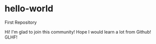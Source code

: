 # hello-world
First Repository

Hi! I'm glad to join this community! 
Hope I would learn a lot from Github!
GLHF!
